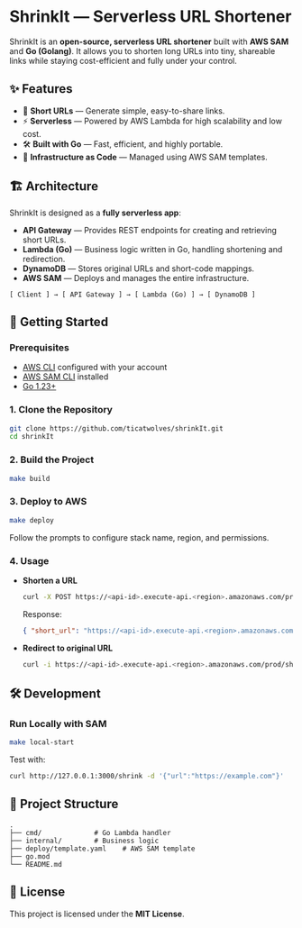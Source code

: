 # ShrinkIt — Serverless URL Shortener  

ShrinkIt is an **open-source, serverless URL shortener** built with **AWS SAM** and **Go (Golang)**. It allows you to shorten long URLs into tiny, shareable links while staying cost-efficient and fully under your control.  

## ✨ Features  
- 🔗 **Short URLs** — Generate simple, easy-to-share links.  
- ⚡ **Serverless** — Powered by AWS Lambda for high scalability and low cost.  
- 🛠 **Built with Go** — Fast, efficient, and highly portable.  
- 🧩 **Infrastructure as Code** — Managed using AWS SAM templates.  

## 🏗️ Architecture  
ShrinkIt is designed as a **fully serverless app**:  
- **API Gateway** — Provides REST endpoints for creating and retrieving short URLs.  
- **Lambda (Go)** — Business logic written in Go, handling shortening and redirection.  
- **DynamoDB** — Stores original URLs and short-code mappings.  
- **AWS SAM** — Deploys and manages the entire infrastructure.  

```
[ Client ] → [ API Gateway ] → [ Lambda (Go) ] → [ DynamoDB ]
```

## 🚀 Getting Started  

### Prerequisites  
- [AWS CLI](https://docs.aws.amazon.com/cli/) configured with your account  
- [AWS SAM CLI](https://docs.aws.amazon.com/serverless-application-model/) installed  
- [Go 1.23+](https://go.dev/dl/)  

### 1. Clone the Repository  
```bash
git clone https://github.com/ticatwolves/shrinkIt.git
cd shrinkIt
```

### 2. Build the Project  
```bash
make build
```

### 3. Deploy to AWS  
```bash
make deploy
```
Follow the prompts to configure stack name, region, and permissions.  

### 4. Usage  
- **Shorten a URL**  
  ```bash
  curl -X POST https://<api-id>.execute-api.<region>.amazonaws.com/prod     -H "Content-Type: application/json"     -d '{"url": "https://example.com/very/long/url"}'
  ```
  Response:
  ```json
  { "short_url": "https://<api-id>.execute-api.<region>.amazonaws.com/prod/shrink/abcd123" }
  ```

- **Redirect to original URL**  
  ```bash
  curl -i https://<api-id>.execute-api.<region>.amazonaws.com/prod/shrink/abcd123
  ```

## 🛠 Development  

### Run Locally with SAM  
```bash
make local-start
```
Test with:  
```bash
curl http://127.0.0.1:3000/shrink -d '{"url":"https://example.com"}'
```

## 📂 Project Structure  
```
.
├── cmd/             # Go Lambda handler
├── internal/        # Business logic
├── deploy/template.yaml    # AWS SAM template
├── go.mod
└── README.md
```

## 📜 License  
This project is licensed under the **MIT License**.  
